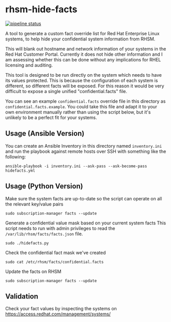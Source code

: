 # rhsm-hide-facts

 [![pipeline status](https://gitlab.com/alexhaydock/rhsm-hide-facts/badges/master/pipeline.svg)](https://gitlab.com/alexhaydock/rhsm-hide-facts/-/commits/master) 

A tool to generate a custom fact override list for Red Hat Enterprise Linux systems, to help hide your confidential system information from RHSM.

This will blank out hostname and network information of your systems in the Red Hat Customer Portal. Currently it does not hide other information and I am assessing whether this can be done without any implications for RHEL licensing and auditing.

This tool is designed to be run directly on the system which needs to have its values protected. This is because the configuration of each system is different, so different facts will be exposed. For this reason it would be very difficult to expose a single unified "confidential.facts" file.

You can see an example `confidential.facts` override file in this directory as `confidential.facts.example`. You could take this file and adapt it to your own environment manually rather than using the script below, but it's unlikely to be a perfect fit for your systems.

## Usage (Ansible Version)
You can create an Ansible Inventory in this directory named `inventory.ini` and run the playbook against remote hosts over SSH with something like the following:
```
ansible-playbook -i inventory.ini --ask-pass --ask-become-pass hidefacts.yml
```

## Usage (Python Version)

Make sure the system facts are up-to-date so the script can operate on all the relevant key/value pairs
```
sudo subscription-manager facts --update
```

Generate a confidential value mask based on your current system facts
This script needs to run with admin privileges to read the `/var/lib/rhsm/facts/facts.json` file.
```
sudo ./hidefacts.py
```

Check the confidential fact mask we've created
```
sudo cat /etc/rhsm/facts/confidential.facts
```

Update the facts on RHSM
```
sudo subscription-manager facts --update
```

## Validation
Check your fact values by inspecting the systems on
https://access.redhat.com/management/systems/

